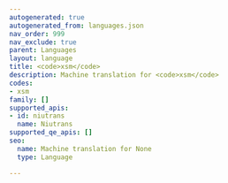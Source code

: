 ```yaml
---
autogenerated: true
autogenerated_from: languages.json
nav_order: 999
nav_exclude: true
parent: Languages
layout: language
title: <code>xsm</code>
description: Machine translation for <code>xsm</code>
codes:
- xsm
family: []
supported_apis:
- id: niutrans
  name: Niutrans
supported_qe_apis: []
seo:
  name: Machine translation for None
  type: Language

---
```


